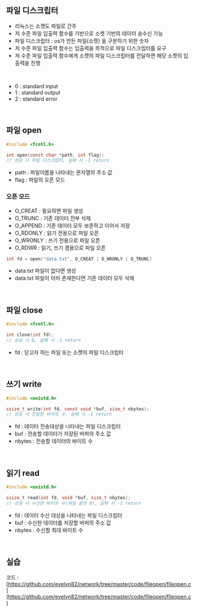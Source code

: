 ## 파일 디스크립터

- 리눅스는 소켓도 파일로 간주
- 저 수준 파일 입출력 함수를 기반으로 소켓 기반의 데이터 송수신 가능
- 파일 디스크립터 : os가 만든 파일(소켓) 을 구분하기 위한 숫자
- 저 수준 파일 입출력 함수는 입출력을 목적으로 파일 디스크립터를 요구
- 저 수준 파일 입출력 함수에게 소켓의 파일 디스크립터를 전달하면 해당 소켓의 입출력을 진행
<br>

- 0 : standard input
- 1 : standard output
- 2 : standard error
<br>

## 파일 open

```c
#include <fcntl.h>

int open(const char *path, int flag);
// 성공 시 파일 디스크립터, 실패 시 -1 return
```

- path : 파일이름을 나타내는 문자열의 주소 값
- flag : 파일의 오픈 모드

### 오픈 모드

- O_CREAT : 필요하면 파일 생성
- O_TRUNC : 기존 데이터 전부 삭제
- O_APPEND : 기존 데이터 모두 보존하고 이어서 저장
- O_RDONLY : 읽기 전용으로 파일 오픈
- O_WRONLY : 쓰기 전용으로 파일 오픈
- O_RDWR : 읽기, 쓰기 겸용으로 파일 오픈

```c
int fd = open("data.txt", O_CREAT | O_WRONLY | O_TRUNC)
```

- data.txt 파일이 없다면 생성
- data.txt 파일이 이미 존재한다면 기존 데이터 모두 삭제
<br>

## 파일 close

```c
#include <fcntl.h>

int close(int fd);
// 성공 시 0, 실패 시 -1 return
```

- fd : 닫고자 하는 파일 또는 소켓의 파일 디스크립터
<br>

## 쓰기 write

```c
#include <unistd.h>

ssize_t write(int fd, const void *buf, size_t nbytes);
// 성공 시 전달한 바이트 수, 실패 시 -1 return
```

- fd : 데이터 전송대상을 나타내는 파일 디스크립터
- buf : 전송할 데이터가 저장된 버퍼의 주소 값
- nbytes : 전송할 데이터의 바이트 수
<br>

## 읽기 read

```c
#include <unistd.h>

ssize_t read(int fd, void *buf, size_t nbytes);
// 성공 시 수신한 바이트 수(파일 끝은 0), 실패 시 -1 return
```

- fd : 데이터 수신 대상을 나타내는 파일 디스크립터
- buf : 수신한 데이터를 저장할 버퍼의 주소 값
- nbytes : 수신할 최대 바이트 수
<br>

## 실습

코드 : [https://github.com/evelyn82/network/tree/master/code/fileopen/fileopen.c](https://github.com/evelyn82/network/tree/master/code/fileopen/fileopen.c)
